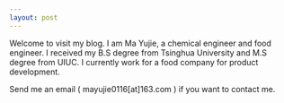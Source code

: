 ```yaml
---
layout: post
---
```

Welcome to visit my blog. I am Ma Yujie, a chemical engineer and food engineer. I received my B.S degree from Tsinghua University and M.S degree from UIUC. I currently work for a food company for product development.

Send me an email ( mayujie0116[at]163.com ) if you want to contact me.